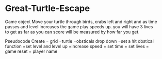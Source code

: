 # Great-Turtle-Escape
Game object
Move your turtle through birds, crabs left and right and as time passes and level increases the game play speeds up. you will have 3 lives to get as far as you can score will be measured by how far you get.

Pseudocode
Create = grid
       =turtle 
       =obsticals drop down
       =set a hit obstical function
       =set level and level up
       =increase speed
       = set time
       = set lives
       = game reset
       = player name